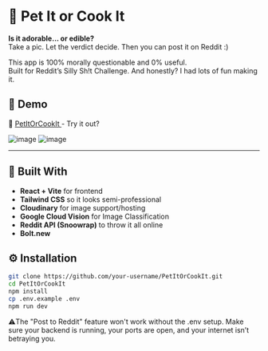 # 🐾 Pet It or Cook It

**Is it adorable... or edible?**  
Take a pic. Let the verdict decide. Then you can post it on Reddit :)

This app is 100% morally questionable and 0% useful.  
Built for Reddit’s Silly Sh!t Challenge. And honestly? 
I had lots of fun making it.


## 🚀 Demo

🔗 [PetItOrCookIt ](https://petitorcookit.netlify.app/) - Try it out?

![image](https://github.com/user-attachments/assets/414a2e2b-42a7-4280-80ec-7ec45da8e01e) ![image](https://github.com/user-attachments/assets/a88040f9-91e6-4c6e-8cd0-ece3fb0903da)


---

## 🧰 Built With

- **React + Vite** for frontend
- **Tailwind CSS** so it looks semi-professional
- **Cloudinary** for image support/hosting
- **Google Cloud Vision** for Image Classification
- **Reddit API (Snoowrap)** to throw it all online
- **Bolt.new** 

## ⚙️ Installation

```bash
git clone https://github.com/your-username/PetItOrCookIt.git
cd PetItOrCookIt
npm install
cp .env.example .env
npm run dev
```
⚠️The "Post to Reddit" feature won't work without the .env setup.
Make sure your backend is running, your ports are open, and your internet isn’t betraying you.
